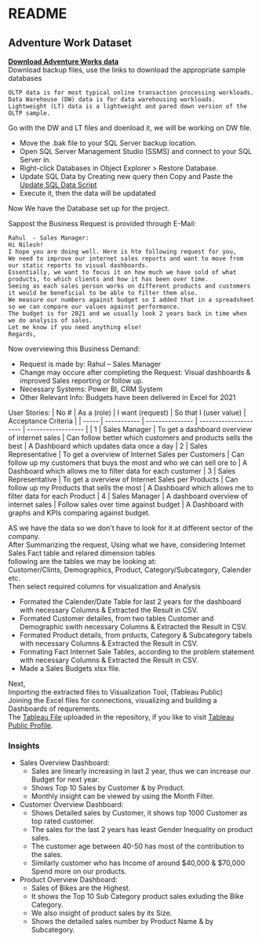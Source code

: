 # README

## Adventure Work Dataset

[**Download Adventure Works data**](https://docs.microsoft.com/en-us/sql/samples/adventureworks-install-configure?view=sql-server-ver15&tabs=ssms)</br>
Download backup files, use the links to download the appropriate sample databases</br>

    OLTP data is for most typical online transaction processing workloads.
    Data Warehouse (DW) data is for data warehousing workloads.
    Lightweight (LT) data is a lightweight and pared down version of the OLTP sample.
Go with the DW and LT files and doenload it, we will be working on DW file.</br>
-   Move the .bak file to your SQL Server backup location.</br>
-   Open SQL Server Management Studio (SSMS) and connect to your SQL Server in.</br>
-   Right-click Databases in Object Explorer > Restore Database.</br>
-   Update SQL Data by Creating new query then Copy and Paste the [Update SQL Data Script](https://github.com/techtalkcorner/SampleDemoFiles/blob/master/Database/AdventureWorks/Update_AdventureWorksDW_Data.sql)</br>
-   Execute it,  then the data will be updatated

Now We have the Database set up for the project.

Sappost the Business Request is provided through E-Mail:</br>

    Rahul  - Sales Manager:
    Hi Nilesh!
    I hope you are doing well. Here is hte following request for you,
    We need to improve our internet sales reports and want to move from our static reports to visual dashboards.
    Essentially, we want to focus it on how much we have sold of what products, to which clients and how it has been over time.
    Seeing as each sales person works on different products and customers it would be beneficial to be able to filter them also.
    We measure our numbers against budget so I added that in a spreadsheet so we can compare our values against performance. 
    The budget is for 2021 and we usually look 2 years back in time when we do analysis of sales.
    Let me know if you need anything else!
    Regards,


Now overviewing this Business Demand:
-	Request is made by: Rahul – Sales Manager
-	Change may occure after completing the Request: Visual dashboards & improved Sales reporting or follow up.
-	Necessary Systems: Power BI, CRM System
-	Other Relevant Info: Budgets have been delivered in Excel for 2021

User Stories:
| No #  | As a (role) | I want (request) | So that I (user value)  | Acceptance Criteria |
| ----- | ----------- | ---------------  |  ---------------------  | ------------------  |
| 1 | Sales Manager | To get a dashboard overview of internet sales | Can follow better which customers and products sells the best | A Dashboard which updates data once a day
| 2 |	Sales Representative  | To get a overview of Internet Sales per Customers |	Can follow up my customers that buys the most and who we can sell ore to  | A Dashboard which allows me to filter data for each customer
| 3 |	Sales Representative  |	To get a overview of Internet Sales per Products  |	Can follow up my Products that sells the most |	A Dashboard which allows me to filter data for each Product
| 4 |	Sales Manager |	A dashboard overview of internet sales	| Follow sales over time against budget | A Dashboard with graphs and KPIs comparing against budget.

AS we have the data so we don't have to look for it at different sector of the company.</br>
After Summarizing the request, Using what we have, considering Internet Sales Fact table and relared dimension tables</br>
following are the tables we may be looking at:</br>
Customer/Clints, Demographics, Product, Category/Subcategory, Calender etc. </br>
Then select required columns for visualization and Analysis </br>
- Formated the Calender/Date Table for last 2 years for the dashboard with necessary Columns & Extracted the Result in CSV.</br>
- Formated Customer detailes, from two tables Customer and Demographic swith necessary Columns & Extracted the Result in CSV.</br>
- Formated Product details, from prducts, Category & Subcategory tabels with necessary Columns & Extracted the Result in CSV.</br>
- Formating Fact Internet Sale Tables, according to the problem statement with necessary Columns & Extracted the Result in CSV.</br>
- Made a Sales Budgets xlsx file.</br>

Next,</br>
Importing the extracted files to Visualization Tool, (Tableau Public)</br>
Joining the Excel files for connections, visualizing and building a Dashboards of requrements.</br>
The [Tableau File](https://github.com/Bluelord/SQL_Practice/blob/1408b6ea76ead4b6ff0abb92afdce0a2cf28bb4d/SQL%20Projects/Adventure_Work/Adventure%20Work%201.twbx) uploaded in the repository, if you like to visit [Tableau Public Profile](https://public.tableau.com/profile/nilesh.gupta1630#!/).

### Insights

- Sales Overview Dashboard:
    - Sales are linearly increasing in last 2 year, thus we can increase our Budget for next year.</br>
    - Shows Top 10 Sales by Customer & by Product. </br>
    - Monthly insight can be viewed by using the Month Filter.</br>
- Customer Overview Dashboard:
    - Shows Detailed sales by Customer, it shows top 1000 Customer as top rated customer.</br>
    - The sales for the last 2 years has least Gender Inequality on product sales.</br>
    - The customer age between 40-50 has most of the contribution to the sales.</br>
    - Similarly customer who has Income of around $40,000 & $70,000 Spend more on our products.</br>
- Product Overview Dashboard:
    - Sales of Bikes are the Highest.</br>
    - It shows the Top 10 Sub Category product sales exluding the Bike Category.</br>
    - We also insight of product sales by its Size.</br>
    - Shows the detailed sales number by Product Name & by Subcategory.          
